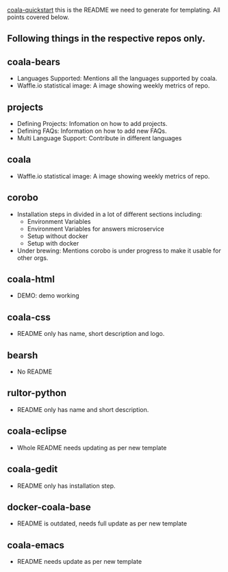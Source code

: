 [coala-quickstart](https://github.com/coala/coala-quickstart/blob/master/README.rst) this is the README we need to
generate for templating. All points covered below.


## Following things in the respective repos only.

## coala-bears
- Languages Supported: Mentions all the languages supported by coala.
- Waffle.io statistical image: A image showing weekly metrics of repo.

## projects

- Defining Projects: Infomation on how to add projects.
- Defining FAQs: Information on how to add new FAQs.
- Multi Language Support: Contribute in different languages

## coala
- Waffle.io statistical image: A image showing weekly metrics of repo.

## corobo
- Installation steps in divided in a lot of different sections including:
	- Environment Variables
	- Environment Variables for answers microservice
	- Setup without docker
	- Setup with docker
- Under brewing: Mentions corobo is under progress to make it usable for other orgs.

## coala-html
- DEMO: demo working

## coala-css
- README only has name, short description and logo.

## bearsh
- No README

## rultor-python
- README only has name and short description.

## coala-eclipse
- Whole README needs updating as per new template

## coala-gedit
- README only has installation step.

## docker-coala-base
- README is outdated, needs full update as per new template

## coala-emacs
- README needs update as per new template